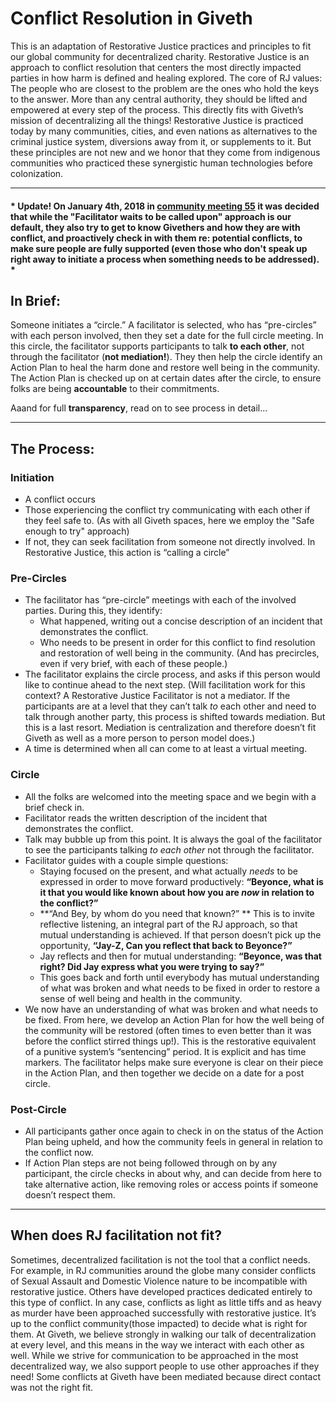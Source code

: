 # **Conflict Resolution in Giveth**

This is an adaptation of Restorative Justice practices and principles to fit our global community for decentralized charity. 
Restorative Justice is an approach to conflict resolution that centers the most directly impacted parties in how harm is defined and healing explored. The core of RJ values: The people who are closest to the problem are the ones who hold the keys to the answer. More than any central authority, they should be lifted and empowered at every step of the process. This directly fits with Giveth’s mission of decentralizing all the things! Restorative Justice is practiced today by many communities, cities, and even nations as alternatives to the criminal justice system, diversions away from it, or supplements to it. But these principles are not new and we honor that they come from indigenous communities who practiced these synergistic human technologies before colonization. 

----------------------------------------------

#### * Update! On January 4th, 2018 in [community meeting 55](../../dac/meeting-notes/community-meeting-55/) it was decided that while the "Facilitator waits to be called upon" approach is our default, they also try to get to know Givethers and how they are with conflict, and proactively check in with them re: potential conflicts, to make sure people are fully supported (even those who don't speak up right away to initiate a process when something needs to be addressed). * 

## In Brief:

Someone initiates a “circle.” A facilitator is selected, who has “pre-circles” with each person involved, then they set a date for the full circle meeting. In this circle, the facilitator supports participants to talk **to each other**, not through the facilitator (**not mediation!**). They then help the circle identify an Action Plan to heal the harm done and restore well being in the community. The Action Plan is checked up on at certain dates after the circle, to ensure folks are being **accountable** to their commitments.

Aaand for full **transparency**, read on to see process in detail...

----------------------------------------------

## The Process:

### Initiation
- A conflict occurs
- Those experiencing the conflict try communicating with each other if they feel safe to. (As with all Giveth spaces, here we employ the "Safe enough to try" approach) 
- If not, they can seek facilitation from someone not directly involved. In Restorative Justice, this action is “calling a circle”
### Pre-Circles
- The facilitator has “pre-circle” meetings with each of the involved parties. During this, they identify:
  - What happened, writing out a concise description of an incident that demonstrates the conflict.
  - Who needs to be present in order for this conflict to find resolution and restoration of well being in the community. (And has precircles, even if very brief, with each of these people.)
- The facilitator explains the circle process, and asks if this person would like to continue ahead to the next step. (Will facilitation work for this context? A Restorative Justice Facilitator is not a mediator. If the participants are at a level that they can’t talk *to* each other and need to talk through another party, this process is shifted towards mediation. But this is a last resort. Mediation is centralization and therefore doesn’t fit Giveth as well as a more person to person model does.) 
- A time is determined when all can come to at least a virtual meeting.
### Circle
- All the folks are welcomed into the meeting space and we begin with a brief check in. 
- Facilitator reads the written description of the incident that demonstrates the conflict.
- Talk may bubble up from this point. It is always the goal of the facilitator to see the participants talking *to each other* not through the facilitator. 
- Facilitator guides with a couple simple questions: 
  - Staying focused on the present, and what actually *needs* to be expressed in order to move forward productively: **“Beyonce, what is it that you would like known about how you are *now* in relation to the conflict?”**
  - **“And Bey, by whom do you need that known?” ** This is to invite reflective listening, an integral part of the RJ approach, so that mutual understanding is achieved. If that person doesn’t pick up the opportunity, **“Jay-Z, Can you reflect that back to Beyonce?”** 
  - Jay reflects and then for mutual understanding: **“Beyonce, was that right? Did Jay express what you were trying to say?”**
  - This goes back and forth until everybody has mutual understanding of what was broken and what needs to be fixed in order to restore a sense of well being and health in the community. 
- We now have an understanding of what was broken and what needs to be fixed. From here, we develop an Action Plan for how the well being of the community will be restored (often times to even better than it was before the conflict stirred things up!). This is the restorative equivalent of a punitive system’s “sentencing” period. It is explicit and has time markers. The facilitator helps make sure everyone is clear on their piece in the Action Plan, and then together we decide on a date for a post circle. 

### Post-Circle
- All participants gather once again to check in on the status of the Action Plan being upheld, and how the community feels in general in relation to the conflict now. 
- If Action Plan steps are not being followed through on by any participant, the circle checks in about why, and can decide from here to take alternative action, like removing roles or access points if someone doesn’t respect them. 


---------------------------

## When does RJ facilitation not fit?

Sometimes, decentralized facilitation is not the tool that a conflict needs. For example, in RJ communities around the globe many consider conflicts of Sexual Assault and Domestic Violence nature to be incompatible with restorative justice. Others have developed practices dedicated entirely to this type of conflict. In any case, conflicts as light as little tiffs and as heavy as murder have been approached successfully with restorative justice. It’s up to the conflict community(those impacted) to decide what is right for them. At Giveth, we believe strongly in walking our talk of decentralization at every level, and this means in the way we interact with each other as well. While we strive for communication to be approached in the most decentralized way, we also support people to use other approaches if they need! Some conflicts at Giveth have been mediated because direct contact was not the right fit.

